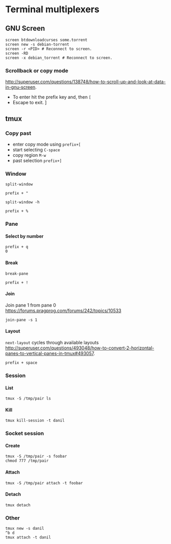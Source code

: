 <!-- -*- coding: utf-8-unix; -*-
     Danil Kutkevich's reference cards <http://kutkevich.org/rc>.
     Copyright (C) 2007, 2008, 2009, 2010 Danil Kutkevich <danil@kutkevich.org>

     This reference cards is licensed under the Creative Commons
     Attribution-Share Alike 3.0 Unported License. To view a copy of this
     license, see the COPYING file or visit
     <http://creativecommons.org/licenses/by-sa/3.0/> or send a letter to
     Creative Commons, 171 Second Street, Suite 300, San Francisco,
     California, 94105, USA. -->

Terminal multiplexers
=====================

GNU Screen
----------

    screen btdownloadcurses some.torrent
    screen new -s debian-torrent
    screen -r <PID> # Reconnect to screen.
    screen -RD
    screen -x debian_torrent # Reconnect to screen.

### Scrollback or copy mode

<http://superuser.com/questions/138748/how-to-scroll-up-and-look-at-data-in-gnu-screen>.

* To enter hit the prefix key and, then `[`
* Escape to exit.
]

tmux
----

### Copy past

* enter copy mode using `prefix+[`
* start selecting `C-space`
* copy region `M-w`
* past selection `prefix+]`

### Window

`split-window`

    prefix + "

`split-window -h`

    prefix + %

### Pane

#### Select by number

    prefix + q
    0

#### Break

`break-pane`

    prefix + !

#### Join

Join pane 1 from pane 0 <https://forums.pragprog.com/forums/242/topics/10533>

    join-pane -s 1

#### Layout

`next-layout` cycles through available layouts
<http://superuser.com/questions/493048/how-to-convert-2-horizontal-panes-to-vertical-panes-in-tmux#493057>.

    prefix + space

### Session

#### List

    tmux -S /tmp/pair ls

#### Kill

    tmux kill-session -t danil

### Socket session

#### Create

    tmux -S /tmp/pair -s foobar
    chmod 777 /tmp/pair

#### Attach

    tmux -S /tmp/pair attach -t foobar

#### Detach

    tmux detach

### Other

    tmux new -s danil
    ^b d
    tmux attach -t danil
